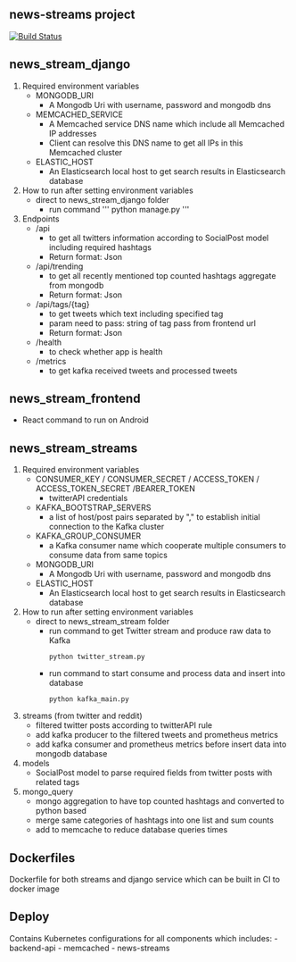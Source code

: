 ## news-streams project

[![Build Status](https://jenkins-proxy.spookyai.com/job/news-streams/job/main/badge/icon)](http://jenkins.ww.home:8080/job/news-streams/job/main/)

## news_stream_django
1. Required environment variables
    - MONGODB_URI
      - A Mongodb Uri with username, password and mongodb dns
    - MEMCACHED_SERVICE
      - A Memcached service DNS name which include all Memcached IP addresses
      - Client can resolve this DNS name to get all IPs in this Memcached cluster
    - ELASTIC_HOST
      - An Elasticsearch local host to get search results in Elasticsearch database
2. How to run after setting environment variables
    - direct to news_stream_django folder 
      - run command
      '''
      python manage.py
      '''
3. Endpoints
    - /api 
      - to get all twitters information according to SocialPost model including required hashtags
      - Return format: Json
    - /api/trending 
      - to get all recently mentioned top counted hashtags aggregate from mongodb
      - Return format: Json
    - /api/tags/{tag} 
      - to get tweets which text including specified tag  
      - param need to pass: string of tag pass from frontend url
      - Return format: Json
    - /health 
      - to check whether app is health
    - /metrics 
      - to get kafka received tweets and processed tweets
    
## news_stream_frontend
   - React command to run on Android 


## news_stream_streams
1. Required environment variables
   - CONSUMER_KEY / CONSUMER_SECRET / ACCESS_TOKEN / ACCESS_TOKEN_SECRET /BEARER_TOKEN
      - twitterAPI credentials
   - KAFKA_BOOTSTRAP_SERVERS
      - a list of host/post pairs separated by "," to establish initial connection to the Kafka cluster
   - KAFKA_GROUP_CONSUMER
      - a Kafka consumer name which cooperate multiple consumers to consume data from same topics
   - MONGODB_URI
     - A Mongodb Uri with username, password and mongodb dns
   - ELASTIC_HOST
      - An Elasticsearch local host to get search results in Elasticsearch database
2. How to run after setting environment variables
   - direct to news_stream_stream folder
     - run command to get Twitter stream and produce raw data to Kafka
       ```
       python twitter_stream.py
       ```
     - run command to start consume and process data and insert into database
       ```
       python kafka_main.py
       ```
3. streams (from twitter and reddit)
    - filtered twitter posts according to twitterAPI rule
    - add kafka producer to the filtered tweets and prometheus metrics
    - add kafka consumer and prometheus metrics before insert data into mongodb database
4. models
   - SocialPost model to parse required fields from twitter posts with related tags
5. mongo_query
   - mongo aggregation to have top counted hashtags and converted to python based
   - merge same categories of hashtags into one list and sum counts
   - add to memcache to reduce database queries times


## Dockerfiles
Dockerfile for both streams and django service which can be built in CI to docker image

## Deploy
Contains Kubernetes configurations for all components which includes:
    - backend-api
    - memcached
    - news-streams
    